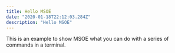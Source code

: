 ```yaml
---
title: Hello MSOE
date: "2020-01-18T22:12:03.284Z"
description: "Hello MSOE"
---
```


This is an example to show MSOE what you can do with a series of commands in a terminal.
